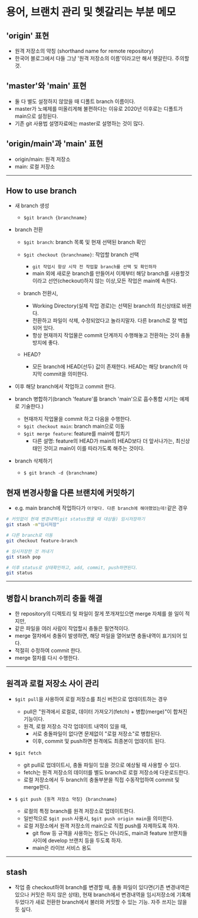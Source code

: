# 용어, 브랜치 관리 및 헷갈리는 부분 메모

## 'origin' 표현

- 원격 저장소의 약칭 (shorthand name for remote repository)
- 한국어 블로그에서 다들 그냥 '원격 저장소의 이름'이라고만 해서 헷갈린다. 주의할 것.

## 'master'와 'main' 표현

- 둘 다 별도 설정하지 않았을 때 디폴트 branch 이름이다.
- master가 노예제를 떠올리게해 불편하다는 이유로 2020년 이후로는 디폴트가 main으로 설정된다.
- 기존 git 사용법 설명자료에는 master로 설명하는 것이 많다.

## 'origin/main'과 'main' 표현

- origin/main: 원격 저장소
- main: 로컬 저장소

------------------------------

## How to use branch

- 새 branch 생성
  - `$git branch {branchname}`
- branch 전환
  - `$git branch`: branch 목록 및 현재 선택된 branch 확인
  - `$git checkout {branchname}`: 작업할 branch 선택
    - `git 작업시 항상 시작 전 작업할 branch를 선택 및 확인하자`
    - main 외에 새로운 branch를 만들어서 이제부터 해당 branch를 사용할것이라고 선언(checkout)하지 않는 이상,모든 작업은 main에 속한다.
  - branch 전환시,
    - Working Directory(실제 작업 경로)는 선택된 branch의 최신상태로 바뀐다.
    - 전환하고 파일이 삭제, 수정되었다고 놀라지말자. 다른 branch로 잘 백업되어 있다.
    - 항상 현재까지 작업물은 commit 단계까지 수행해놓고 전환하는 것이 충돌방지에 좋다.

  - HEAD?
    - 모든 branch에 HEAD(선두) 값이 존재한다. HEAD는 해당 branch의 마지막 commit을 의미한다.

- 이후 해당 branch에서 작업하고 commit 한다.

- branch 병합하기(branch 'feature'를 branch 'main'으로 흡수통합 시키는 예제로 기술한다.)
  - 현재까지 작업물을 commit 하고 다음을 수행한다.
  - `$git checkout main`: branch main으로 이동
  - `$git merge feature`: feature를 main에 합치기
    - 다른 설명: feature의 HEAD가 main의 HEAD보다 더 앞서나가는, 최신상태인 것이고 main이 이를 따라가도록 해주는 것이다.

- branch 삭제하기
  - `$ git branch -d {branchname}`

## 현재 변경사항을 다른 브랜치에 커밋하기

- e.g. main branch에 작업하다가 `아?맞다. 다른 branch에 해야했었는데!`같은 경우

```sh
# 커밋없이 현재 변경내역(git status했을 때 대상들) 임시저장하기
git stash -m"임시저장"

# 다른 branch로 이동
git checkout feature-branch

# 임시저장한 것 꺼내기
git stash pop

# 이후 status로 상태확인하고, add, commit, push하면된다.
git status
```

------------------------------

## 병합시 branch끼리 충돌 해결

- 한 repository의 디렉토리 및 파일이 잘게 쪼개져있으면 merge 자체를 쓸 일이 적지만,
- 같은 파일을 여러 사람이 작업할시 충돌은 필연적이다.
- merge 절차에서 충돌이 발생하면, 해당 파일을 열어보면 충돌내역이 표기되어 있다.
- 적절히 수정하여 commit 한다.
- merge 절차를 다시 수행한다.

------------------------------

## 원격과 로컬 저장소 사이 관리

- `$git pull`을 사용하여 로컬 저장소를 최신 버전으로 업데이트하는 경우
  - pull은 "원격에서 로컬로, 데이터 가져오기(fetch) + 병합(merge)"이 합쳐진 기능이다.
  - 원격, 로컬 저장소 각각 업데이트 내역이 있을 때,
    - 서로 충돌파일이 없다면 문제없이 "로컬 저장소"로 병합된다.
    - 이후, commit 및 push하면 원격에도 최종본이 업데이트 된다.

- `$git fetch`
  - git pull로 업데이트시, 충돌 파일이 있을 것으로 예상될 때 사용할 수 있다.
  - fetch는 원격 저장소의 데이터를 별도 branch로 로컬 저장소에 다운로드한다.
  - 로컬 저장소에서 두 branch의 충돌부분을 직접 수동작업하여 commit 및 merge한다.

- `$ git push {원격 저장소 약칭} {branchname}`
  - 로컬의 특정 branch를 원격 저장소로 업데이트한다.
  - 일반적으로 `$git push` 사용시, `$git push origin main`을 의미한다.
  - 로컬 저장소에서 원격 저장소의 main으로 직접 push를 자제하도록 하자.
    - git flow 등 규격을 사용하는 정도는 아니라도, main과 feature 브랜치들 사이에 develop 브랜치 등을 두도록 하자.
    - main은 라이브 서비스 용도

------------------------------

## stash

- 작업 중 checkout하여 branch를 변경할 때, 충돌 파일이 있다면(기존 변경내역은 있으나 커밋은 하지 않은 상태), 현재 branch에서 변경내역을 임시저장소에 기록해두었다가 새로 전환한 branch에서 불러와 커밋할 수 있는 기능. 자주 쓰지는 않을 듯 싶다.
